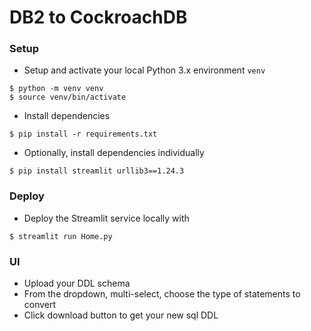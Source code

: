 # DB2 to CockroachDB

### Setup 
* Setup and activate your local Python 3.x environment `venv`

```commandline
$ python -m venv venv
$ source venv/bin/activate
```

* Install dependencies

```commandline
$ pip install -r requirements.txt
```

* Optionally, install dependencies individually

```commandline
$ pip install streamlit urllib3==1.24.3
```

### Deploy

* Deploy the Streamlit service locally with 

```commandline
$ streamlit run Home.py
```

### UI

* Upload your DDL schema
* From the dropdown, multi-select, choose the type of statements to convert
* Click download button to get your new sql DDL
